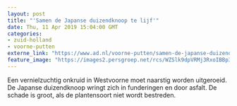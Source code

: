 ```yaml
---
layout: post
title: "'Samen de Japanse duizendknoop te lijf'"
date: Thu, 11 Apr 2019 15:04:00 GMT
categories: 
- zuid-holland 
- voorne-putten 
externe_link: "https://www.ad.nl/voorne-putten/samen-de-japanse-duizendknoop-te-lijf~a371d04a/"
feature_image: "https://images2.persgroep.net/rcs/WZSlk9dpVRMj3RxoIBBp3myrPY8/diocontent/126918552/_fitwidth/400/?appId=21791a8992982cd8da851550a453bd7f&quality=0.7"
---
```


Een vernielzuchtig onkruid in Westvoorne moet naarstig worden uitgeroeid. De Japanse duizendknoop wringt zich in funderingen en door asfalt. De schade is groot, als de plantensoort niet wordt bestreden.
